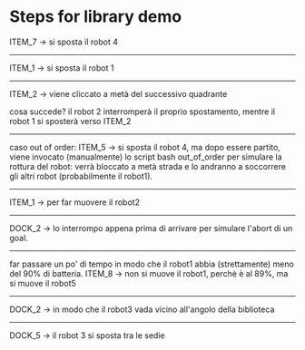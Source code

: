 # Steps for library demo

ITEM_7 -> si sposta il robot 4

---

ITEM_1 -> si sposta il robot 1

---

ITEM_2 -> viene cliccato a metà del successivo quadrante

cosa succede? il robot 2 interromperà il proprio spostamento, mentre il robot 1 si sposterà verso ITEM_2

---

caso out of order: 
ITEM_5 -> si sposta il robot 4, ma dopo essere partito, viene invocato (manualmente) lo script bash out_of_order per simulare la rottura del robot: verrà bloccato a metà strada e lo andranno a soccorrere gli altri robot (probabilmente il robot1).

---
ITEM_1 -> per far muovere il robot2

----

DOCK_2 -> lo interrompo appena prima di arrivare per simulare l'abort di un goal.

---
far passare un po' di tempo in modo che il robot1 abbia (strettamente) meno del 90% di batteria.
ITEM_8 -> non si muove il robot1, perchè è al 89%, ma si muove il robot5

---

DOCK_2 -> in modo che il robot3 vada vicino all'angolo della biblioteca

---

DOCK_5 -> il robot 3 si sposta tra le sedie

